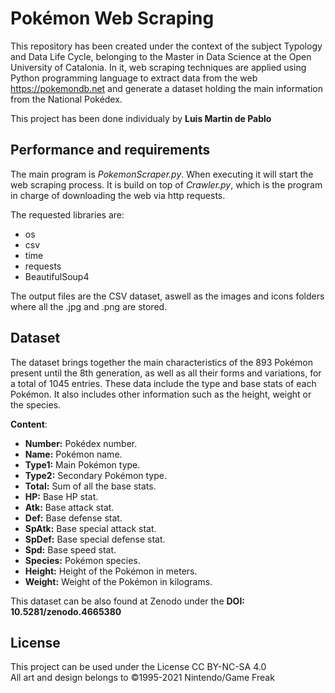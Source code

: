 # Pokémon Web Scraping

This repository has been created under the context of the subject Typology and Data Life Cycle, belonging to the Master in Data Science at the Open University of Catalonia. In it, web scraping techniques are applied using Python programming language to extract data from the web https://pokemondb.net and generate a dataset holding the main information from the National Pokédex.

This project has been done individualy by **Luis Martin de Pablo**

## Performance and requirements

The main program is *PokemonScraper.py*. When executing it will start the web scraping process. It is build on top of *Crawler.py*, which is the program in charge of downloading the web via http requests. 

The requested libraries are:
- os
- csv
- time
- requests 
- BeautifulSoup4

The output files are the CSV dataset, aswell as the images and icons folders where all the .jpg and .png are stored.

## Dataset 

The dataset brings together the main characteristics of the 893 Pokémon present until the 8th generation, as well as all their forms and variations, for a total of 1045 entries. These data include the type and base stats of each Pokémon. It also includes other information such as the height, weight or the species.

**Content**:

- **Number:** Pokédex number. 
- **Name:** Pokémon name.
- **Type1:** Main Pokémon type.
- **Type2:** Secondary Pokémon type.
- **Total:** Sum of all the base stats.
- **HP:** Base HP stat.
- **Atk:** Base attack stat.
- **Def:** Base defense stat.
- **SpAtk:** Base special attack stat.
- **SpDef:** Base special defense stat.
- **Spd:** Base speed stat.
- **Species:** Pokémon species.
- **Height:** Height of the Pokémon in meters.
- **Weight:** Weight of the Pokémon in kilograms. 

This dataset can be also found at Zenodo under the **DOI: 10.5281/zenodo.4665380**

## License

This project can be used under the License CC BY-NC-SA 4.0  
All art and design belongs to ©1995-2021 Nintendo/Game Freak 
